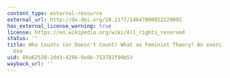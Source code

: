 ```yaml
---
content_type: external-resource
external_url: http://dx.doi.org/10.1177/14647000022229092
has_external_license_warning: true
license: https://en.wikipedia.org/wiki/All_rights_reserved
status: ''
title: Who Counts (or Doesn't Count) What as Feminist Theory? An exercise in Dictionary
  Use
uid: 88a62538-2dd1-4298-9e8b-753782f94b53
wayback_url: ''
---
```

